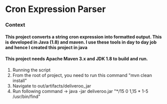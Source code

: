 # Cron Expression Parser

### Context

#### This project converts a string cron expression into formatted output. This is developed in Java (1.8) and maven. I use these tools in day to day job and hence I created this project in java
#### This project needs Apache Maven 3.x and JDK 1.8 to build and run.
1. Running the script
2. From the root of project, you need to run this command "mvn clean install"
3. Navigate to out/artifacts/deliveroo_jar
4. Run following command -> java -jar deliveroo.jar "*/15 0 1,15 * 1-5 /usr/bin/find"
